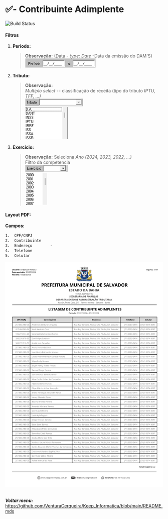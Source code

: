 # ✅- Contribuinte Adimplente
![Build Status](https://travis-ci.org/joemccann/dillinger.svg?branch=master)
#### Filtros

1.  **Período:**    
    >**Observação:** (Data - *type: Date* -Data da emissão do DAM'S) <br>
    ![alt text](/Fotos/image.png)

2.  **Tributo:** 
    >**Observação:** <br>   *Multiplo* _select_ -- classificação de receita (tipo do tributo *IPTU, TFF, ...)*<br>
    ![alt text](/Fotos/image-1.png)<br>
    ![alt text](/Fotos/image-2.png)


3.  **Exercicio:** 
    > **Observação:** Seleciona *Ano (2024, 2023, 2022, ...)* <br>
    Filtro da competencia<br>
    ![alt text](/Fotos/image-3.png)<br>
    ![alt text](/Fotos/image-4.png)

####   Layout PDF:
**Campos:** 
 ```
1.  CPF/CNPJ
2.  Contribuinte    
3.  Endereço        - 
4.  Telefone
5.  Celular 
```
![alt text](/Fotos/listagem_de_contribuinte_adimplentes.png)
<br>
<br>

 **_Voltar menu:_** <https://github.com/VenturaCerqueira/Keep_Informatica/blob/main/README.mds>

 